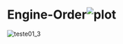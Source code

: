 # Engine-Order![plot](https://user-images.githubusercontent.com/65571505/170345077-f50ae7b6-94af-4f75-8a37-01f8083fe7fa.png)
![teste01_3](https://user-images.githubusercontent.com/65571505/176810289-0f145495-c46f-4614-952d-e6e51db35079.png)
